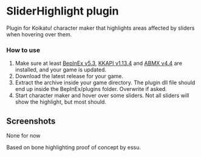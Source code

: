 # SliderHighlight plugin
Plugin for Koikatu! character maker that highlights areas affected by sliders when hovering over them.

### How to use
1. Make sure at least [BepInEx v5.3](https://github.com/BepInEx/BepInEx), [KKAPI v1.13.4](https://github.com/ManlyMarco/KKAPI) and [ABMX v4.4](https://github.com/ManlyMarco/ABMX) are installed, and your game is updated.
2. Download the latest release for your game.
3. Extract the archive inside your game directory. The plugin dll file should end up inside the BepInEx/plugins folder. Overwrite if asked.
4. Start character maker and hover over some sliders. Not all sliders will show the highlight, but most should.

## Screenshots
None for now

Based on bone highlighting proof of concept by essu.
